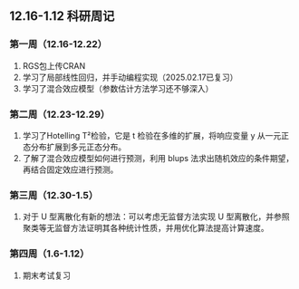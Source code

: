 ## 12.16-1.12 科研周记

### 第一周（12.16-12.22）

1. RGS包上传CRAN
1. 学习了局部线性回归，并手动编程实现（2025.02.17已复习）
1. 学习了混合效应模型（参数估计方法学习还不够深入）

### 第二周（12.23-12.29）

1. 学习了Hotelling T²检验，它是 t 检验在多维的扩展，将响应变量 y 从一元正态分布扩展到多元正态分布。
1. 了解了混合效应模型如何进行预测，利用 blups 法求出随机效应的条件期望，再结合固定效应进行预测。

### 第三周（12.30-1.5）

1. 对于 U 型离散化有新的想法：可以考虑无监督方法实现 U 型离散化，并参照聚类等无监督方法证明其各种统计性质，并用优化算法提高计算速度。

### 第四周（1.6-1.12）

1. 期末考试复习
